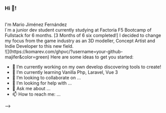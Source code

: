 ### Hi 👋!
<br/>
I'm Mario Jiménez Fernández
<br/>
I´m a junior dev student currently studying at Factoria F5 Bootcamp of Fullstack for 6 months.
[3 Months of 6 six completed!]
I decided to change my focus from the game industry as an 3D modeller, Concept Artist and Indie Developer to this new field.
<br/>
![](https://komarev.com/ghpvc/?username=your-github-majifer&color=green)
<!--
**Majifer/Majifer** is a ✨ _special_ ✨ repository because its `README.md` (this file) appears on your GitHub profile.
-->
Here are some ideas to get you started:

- 🔭 I’m currently working on my own develop discovering tools to create!
- 🌱 I’m currently learning Vanilla Php, Laravel, Vue 3
- 👯 I’m looking to collaborate on ...
- 🤔 I’m looking for help with ...
- 💬 Ask me about ...
- 📫 How to reach me: ...
<!-- - 😄 Pronouns: ... -->
<!-- - ⚡ Fun fact: ... -->
-->
